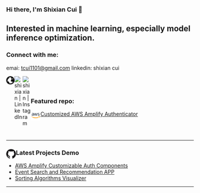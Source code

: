 ### Hi there, I'm Shixian Cui 👋

## Interested in machine learning, especially model inference optimization.

### Connect with me: 
emai: tcui1101@gmail.com
linkedin: shixian cui

[<img align="left" alt="shixian" width="22px" src="https://raw.githubusercontent.com/iconic/open-iconic/master/svg/globe.svg" />][website]
[<img align="left" alt="shixian | LinkedIn" width="22px" src="https://cdn.jsdelivr.net/npm/simple-icons@v3/icons/linkedin.svg" />][linkedin]
[<img align="left" alt="shixian | Instagram" width="22px" src="https://cdn.jsdelivr.net/npm/simple-icons@v3/icons/instagram.svg" />][instagram]

<br />
<br />

### Featured repo:
<img align="left" alt="AWS" width="26px" src="https://raw.githubusercontent.com/github/explore/80688e429a7d4ef2fca1e82350fe8e3517d3494d/topics/aws/aws.png" />

[Customized AWS Amplify Authenticator](https://github.com/shixianc/aws-amplify-auth-component)

<br />
<br />

---

### <img align="left" alt="GitHub" width="26px" src="https://raw.githubusercontent.com/github/explore/78df643247d429f6cc873026c0622819ad797942/topics/github/github.png" /> Latest Projects Demo
<!-- PROJECTS:START -->
- [AWS Amplify Customizable Auth Components](https://master.d38jixybioco37.amplifyapp.com)
- [Event Search and Recommendation APP](http://3.21.142.8/eventin)
- [Sorting Algorithms Visualizer](https://shixianc.github.io/Sorting-Visualizer)
<!-- PROJECTS:END -->

---

[whippy]: https://www.hellowhippy.com
[website]: https://github.com/shixianc
[instagram]: https://www.instagram.com/csxxsccsx/
[linkedin]: https://www.linkedin.com/in/shixian-cui-2814ab187
